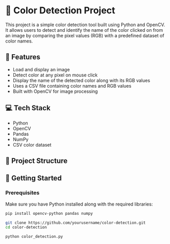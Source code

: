 # 🎨 Color Detection Project

This project is a simple color detection tool built using Python and OpenCV. It allows users to detect and identify the name of the color clicked on from an image by comparing the pixel values (RGB) with a predefined dataset of color names.

## 📌 Features

- Load and display an image
- Detect color at any pixel on mouse click
- Display the name of the detected color along with its RGB values
- Uses a CSV file containing color names and RGB values
- Built with OpenCV for image processing

## 💻 Tech Stack

- Python
- OpenCV
- Pandas
- NumPy
- CSV color dataset

## 📁 Project Structure


## 🚀 Getting Started

### Prerequisites

Make sure you have Python installed along with the required libraries:

```bash
pip install opencv-python pandas numpy

git clone https://github.com/yourusername/color-detection.git
cd color-detection

python color_detection.py




